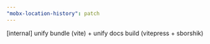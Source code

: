 ```yaml
---
"mobx-location-history": patch
---
```


[internal] unify bundle (vite) + unify docs build (vitepress + sborshik)

